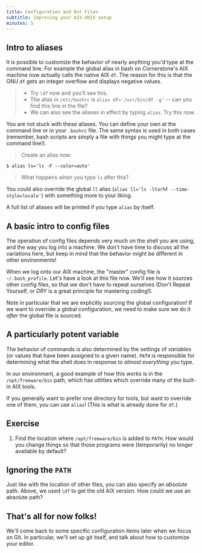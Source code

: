 ```yaml
---
title: Configuration and Dot Files
subtitle: Improving your AIX-UNIX setup
minutes: 5
---
```


## Intro to aliases

It is possible to customize the behavior of nearly anything you'd type at the
command line. For example the global alias in bash on Cornerstone's AIX machine
now actually calls the native AIX `df`.  The reason for this is that the GNU
`df` gets an integer overflow and displays negative values.

> - Try `\df` now and you’ll see this.
> - The alias in `/etc/bashrc` is `alias df='/usr/bin/df -g'` -- can you find
>   this line in the file?
> - We can also see the aliases in effect by typing `alias`. Try this now.

You are not stuck with these aliases. You can define your own at the command
line or in your `.bashrc` file. The same syntax is used in both cases
(remember, bash scripts are simply a file with things you might type at the
command line!).

> Create an alias now:

    $ alias ls='ls -F --color=auto'

> What happens when you type `ls` after this?

You could also override the global `ll` alias (`alias ll='ls -ltarhF
--time-style=locale'`) with something more to your liking.

A full list of aliases will be printed if you type `alias` by itself.

## A basic intro to config files

The operation of config files depends very much on the shell you are using, and
the way you log into a machine. We don't have time to discuss all the
variations here, but keep in mind that the behavior might be different in other
environments!

When we log onto our AIX machine, the "master" config file is
`~/.bash_profile`. Let's have a look at this file now. We'll see how it sources
other config files, so that we don't have to repeat ourselves (Don't Repeat
Yourself, or *DRY* is a great principle for mastering coding!).

Note in particular that we are explicitly sourcing the global configuration! If
we want to override a global configuration, we need to make sure we do it
*after* the global file is sourced.

## A particularly potent variable

The behavior of commands is also determined by the settings of *variables* (or
values that have been assigned to a given name). `PATH` is responsible for
determining what the shell does in response to *almost everything* you type.

In our environment, a good example of how this works is in the
`/opt/freeware/bin` path, which has utilities which override many of the
built-in AIX tools.

If you generally want to prefer one directory for tools, but want to override
one of them, you can use `alias`! (This is what is already done for `df`.)

## Exercise

1. Find the location where `/opt/freeware/bin` is added to `PATH`. How would
   you change things so that those programs were (temporarily) no longer
   available by default?

## Ignoring the `PATH`

Just like with the location of other files, you can also specify an *absolute*
path. Above, we used `\df` to get the old AIX version. How could we use an
absolute path?

## That's all for now folks!

We'll come back to some specific configuration items later when we focus on
Git. In particular, we'll set up git itself, and talk about how to customize
your editor.
